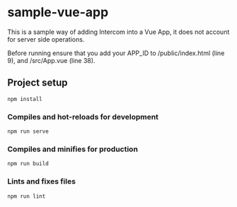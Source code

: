 # sample-vue-app

This is a sample way of adding Intercom into a Vue App, it does not account for server side operations.

Before running ensure that you add your APP_ID to /public/index.html (line 9), and /src/App.vue (line 38).

## Project setup
```
npm install
```

### Compiles and hot-reloads for development
```
npm run serve
```

### Compiles and minifies for production
```
npm run build
```

### Lints and fixes files
```
npm run lint
```
